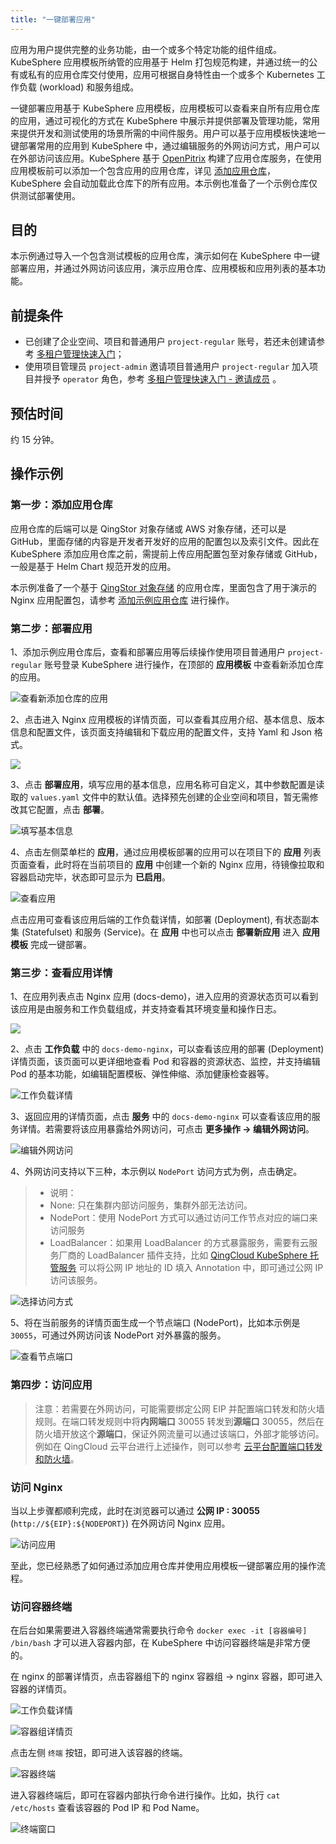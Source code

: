```yaml
---
title: "一键部署应用"
---
```


应用为用户提供完整的业务功能，由一个或多个特定功能的组件组成。KubeSphere 应用模板所纳管的应用基于 Helm 打包规范构建，并通过统一的公有或私有的应用仓库交付使用，应用可根据自身特性由一个或多个 Kubernetes 工作负载 (workload) 和服务组成。

一键部署应用基于 KubeSphere 应用模板，应用模板可以查看来自所有应用仓库的应用，通过可视化的方式在 KubeSphere 中展示并提供部署及管理功能，常用来提供开发和测试使用的场景所需的中间件服务。用户可以基于应用模板快速地一键部署常用的应用到 KubeSphere 中，通过编辑服务的外网访问方式，用户可以在外部访问该应用。KubeSphere 基于 [OpenPitrix](https://openpitrix.io) 构建了应用仓库服务，在使用应用模板前可以添加一个包含应用的应用仓库，详见 [添加应用仓库](../../platform-settings/app-repo)，KubeSphere 会自动加载此仓库下的所有应用。本示例也准备了一个示例仓库仅供测试部署使用。


## 目的

本示例通过导入一个包含测试模板的应用仓库，演示如何在 KubeSphere 中一键部署应用，并通过外网访问该应用，演示应用仓库、应用模板和应用列表的基本功能。

## 前提条件

- 已创建了企业空间、项目和普通用户 `project-regular` 账号，若还未创建请参考 [多租户管理快速入门](../admin-quick-start)；
- 使用项目管理员 `project-admin` 邀请项目普通用户 `project-regular` 加入项目并授予 `operator` 角色，参考 [多租户管理快速入门 - 邀请成员](../admin-quick-start/#邀请成员) 。

## 预估时间

约 15 分钟。

## 操作示例
<!-- 
### 示例视频

<video controls="controls" style="width: 100% !important; height: auto !important;">
  <source type="video/mp4" src="https://kubesphere-docsvideo.gd2.qingstor.com/demo4-oneclick-deploy.mp4">
</video> -->

### 第一步：添加应用仓库

应用仓库的后端可以是 QingStor 对象存储或 AWS 对象存储，还可以是 GitHub，里面存储的内容是开发者开发好的应用的配置包以及索引文件。因此在 KubeSphere 添加应用仓库之前，需提前上传应用配置包至对象存储或 GitHub，一般是基于 Helm Chart 规范开发的应用。

本示例准备了一个基于 [QingStor 对象存储](https://www.qingcloud.com/products/qingstor/) 的应用仓库，里面包含了用于演示的 Nginx 应用配置包，请参考 [添加示例应用仓库](../../platform-settings/app-repo/#添加示例应用仓库) 进行操作。

### 第二步：部署应用

1、添加示例应用仓库后，查看和部署应用等后续操作使用项目普通用户 `project-regular` 账号登录 KubeSphere 进行操作，在顶部的 **应用模板** 中查看新添加仓库的应用。

![查看新添加仓库的应用](https://pek3b.qingstor.com/kubesphere-docs/png/20190428194016.png)

2、点击进入 Nginx 应用模板的详情页面，可以查看其应用介绍、基本信息、版本信息和配置文件，该页面支持编辑和下载应用的配置文件，支持 Yaml 和 Json 格式。

![](/nginx-details.png)

3、点击 **部署应用**，填写应用的基本信息，应用名称可自定义，其中参数配置是读取的 `values.yaml` 文件中的默认值。选择预先创建的企业空间和项目，暂无需修改其它配置，点击 **部署**。

![填写基本信息](/nginx-demo-basic.png)

4、点击左侧菜单栏的 **应用**，通过应用模板部署的应用可以在项目下的 **应用** 列表页面查看，此时将在当前项目的 **应用** 中创建一个新的 Nginx 应用，待镜像拉取和容器启动完毕，状态即可显示为 **已启用**。

![查看应用](/nginx-app-demo.png)

点击应用可查看该应用后端的工作负载详情，如部署 (Deployment), 有状态副本集 (Statefulset) 和服务 (Service)。在 **应用** 中也可以点击 **部署新应用** 进入 **应用模板** 完成一键部署。

### 第三步：查看应用详情

1、在应用列表点击 Nginx 应用 (docs-demo)，进入应用的资源状态页可以看到该应用是由服务和工作负载组成，并支持查看其环境变量和操作日志。

![](/nginx-details-overview.png)

2、点击 **工作负载** 中的 `docs-demo-nginx`，可以查看该应用的部署 (Deployment) 详情页面，该页面可以更详细地查看 Pod 和容器的资源状态、监控，并支持编辑 Pod 的基本功能，如编辑配置模板、弹性伸缩、添加健康检查器等。

![工作负载详情](/nginx-deployment-details.png)

3、返回应用的详情页面，点击 **服务** 中的 `docs-demo-nginx` 可以查看该应用的服务详情。若需要将该应用暴露给外网访问，可点击 **更多操作 → 编辑外网访问**。

![编辑外网访问](/nginx-service-details.png)

4、外网访问支持以下三种，本示例以 `NodePort` 访问方式为例，点击确定。

> - 说明：
> -  None: 只在集群内部访问服务，集群外部无法访问。
> - NodePort：使用 NodePort 方式可以通过访问工作节点对应的端口来访问服务
> - LoadBalancer：如果用 LoadBalancer 的方式暴露服务，需要有云服务厂商的 LoadBalancer 插件支持，比如 [QingCloud KubeSphere 托管服务](https://appcenter.qingcloud.com/apps/app-u0llx5j8/Kubernetes%20on%20QingCloud) 可以将公网 IP 地址的 ID 填入 Annotation 中，即可通过公网 IP 访问该服务。

![选择访问方式](/select-nodeport.png)

5、将在当前服务的详情页面生成一个节点端口 (NodePort)，比如本示例是 `30055`，可通过外网访问该 NodePort 对外暴露的服务。

![查看节点端口](/nodeport-details.png)

### 第四步：访问应用

> 注意：若需要在外网访问，可能需要绑定公网 EIP 并配置端口转发和防火墙规则。在端口转发规则中将**内网端口** 30055 转发到**源端口** 30055，然后在防火墙开放这个**源端口**，保证外网流量可以通过该端口，外部才能够访问。例如在 QingCloud 云平台进行上述操作，则可以参考 [云平台配置端口转发和防火墙](../../appendix/qingcloud-manipulation)。


### 访问 Nginx

当以上步骤都顺利完成，此时在浏览器可以通过 **公网 IP : 30055** (`http://${EIP}:${NODEPORT}`) 在外网访问 Nginx 应用。

![访问应用](/access-nginx-app.png)

至此，您已经熟悉了如何通过添加应用仓库并使用应用模板一键部署应用的操作流程。

### 访问容器终端

在后台如果需要进入容器终端通常需要执行命令 `docker exec -it [容器编号] /bin/bash` 才可以进入容器内部，在 KubeSphere 中访问容器终端是非常方便的。

在 nginx 的部署详情页，点击容器组下的 nginx 容器组 → nginx 容器，即可进入容器的详情页。

![工作负载详情](/nginx-workload-page.png)

![容器组详情页](/view-docker-container.png)

点击左侧 `终端` 按钮，即可进入该容器的终端。

![容器终端](/container-terminal.png)

进入容器终端后，即可在容器内部执行命令进行操作。比如，执行 `cat /etc/hosts` 查看该容器的 Pod IP 和 Pod Name。

![终端窗口](/terminal-command-window.png)



